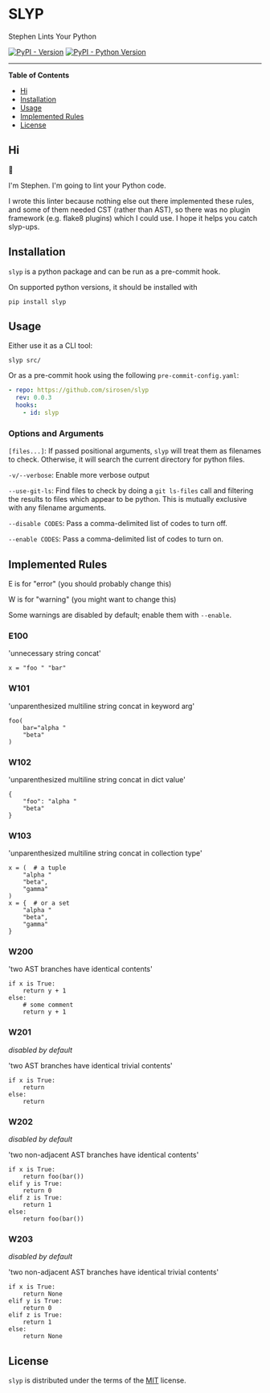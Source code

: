# SLYP

Stephen Lints Your Python

[![PyPI - Version](https://img.shields.io/pypi/v/click-type-test.svg)](https://pypi.org/project/click-type-test)
[![PyPI - Python Version](https://img.shields.io/pypi/pyversions/click-type-test.svg)](https://pypi.org/project/click-type-test)

-----

**Table of Contents**

- [Hi](#Hi)
- [Installation](#installation)
- [Usage](#usage)
- [Implemented Rules](#implemented-rules)
- [License](#license)

## Hi

:wave:

I'm Stephen. I'm going to lint your Python code.

I wrote this linter because nothing else out there implemented these rules, and
some of them needed CST (rather than AST), so there was no plugin framework
(e.g. flake8 plugins) which I could use.
I hope it helps you catch slyp-ups.

## Installation

`slyp` is a python package and can be run as a pre-commit hook.

On supported python versions, it should be installed with

```console
pip install slyp
```

## Usage

Either use it as a CLI tool:

```console
slyp src/
```

Or as a pre-commit hook using the following `pre-commit-config.yaml`:

```yaml
- repo: https://github.com/sirosen/slyp
  rev: 0.0.3
  hooks:
    - id: slyp
```

### Options and Arguments

`[files...]`: If passed positional arguments, `slyp` will treat them as
filenames to check.
Otherwise, it will search the current directory for python files.

`-v/--verbose`: Enable more verbose output

`--use-git-ls`: Find files to check by doing a `git ls-files` call and filtering
the results to files which appear to be python.
This is mutually exclusive with any filename arguments.

`--disable CODES`: Pass a comma-delimited list of codes to turn off.

`--enable CODES`: Pass a comma-delimited list of codes to turn on.

## Implemented Rules

<!-- generate-reference-insert-start -->

E is for "error" (you should probably change this)

W is for "warning" (you might want to change this)

Some warnings are disabled by default; enable them with `--enable`.

### E100

'unnecessary string concat'

    x = "foo " "bar"

### W101

'unparenthesized multiline string concat in keyword arg'

    foo(
        bar="alpha "
        "beta"
    )

### W102

'unparenthesized multiline string concat in dict value'

    {
        "foo": "alpha "
        "beta"
    }

### W103

'unparenthesized multiline string concat in collection type'

    x = (  # a tuple
        "alpha "
        "beta",
        "gamma"
    )
    x = {  # or a set
        "alpha "
        "beta",
        "gamma"
    }

### W200

'two AST branches have identical contents'

    if x is True:
        return y + 1
    else:
        # some comment
        return y + 1

### W201

_disabled by default_

'two AST branches have identical trivial contents'

    if x is True:
        return
    else:
        return

### W202

_disabled by default_

'two non-adjacent AST branches have identical contents'

    if x is True:
        return foo(bar())
    elif y is True:
        return 0
    elif z is True:
        return 1
    else:
        return foo(bar())

### W203

_disabled by default_

'two non-adjacent AST branches have identical trivial contents'

    if x is True:
        return None
    elif y is True:
        return 0
    elif z is True:
        return 1
    else:
        return None

<!-- generate-reference-insert-end -->

## License

`slyp` is distributed under the terms of the [MIT](https://spdx.org/licenses/MIT.html) license.
